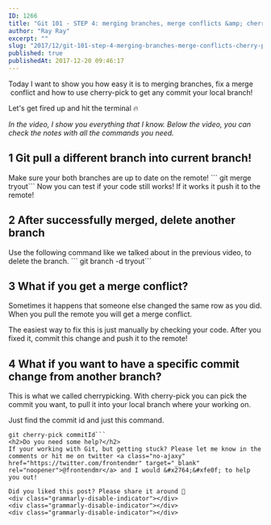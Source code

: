 ```yaml
---
ID: 1266
title: "Git 101 - STEP 4: merging branches, merge conflicts &amp; cherry-pick"
author: "Ray Ray"
excerpt: ""
slug: "2017/12/git-101-step-4-merging-branches-merge-conflicts-cherry-pick"
published: true
publishedAt: 2017-12-20 09:46:17
---
```

Today I want to show you how easy it is to merging branches, fix a merge  conflict and how to use cherry-pick to get any commit your local branch!

Let's get fired up and hit the terminal &#x1f525;

<em>In the video, I show you everything that I know. Below the video, you can check the notes with all the commands you need.</em>

<Youtube url="https://youtu.be/BTIyMEOOPEQ" />

<h2>1 Git pull a different branch into current branch!</h2>
Make sure your both branches are up to date on the remote!
```
git merge tryout```
Now you can test if your code still works! If it works it push it to the remote!
<h2>2 After successfully merged, delete another branch</h2>
Use the following command like we talked about in the previous video, to delete the branch.
```
git branch -d tryout```
<h2>3 What if you get a merge conflict?</h2>
Sometimes it happens that someone else changed the same row as you did. When you pull the remote you will get a merge conflict.

The easiest way to fix this is just manually by checking your code. After you fixed it, commit this change and push it to the remote!
<h2>4 What if you want to have a specific commit change from another branch?</h2>
This is what we called cherrypicking. With cherry-pick you can pick the commit you want, to pull it into your local branch where your working on.

Just find the commit id and just this command.
```
git cherry-pick commitId```
<h2>Do you need some help?</h2>
If your working with Git, but getting stuck? Please let me know in the comments or hit me on twitter <a class="no-ajaxy" href="https://twitter.com/frontendmr" target="_blank" rel="noopener">@frontendmr</a> and I would &#x2764;&#xfe0f; to help you out!

Did you liked this post? Please share it around 🙏
<div class="grammarly-disable-indicator"></div>
<div class="grammarly-disable-indicator"></div>
<div class="grammarly-disable-indicator"></div>